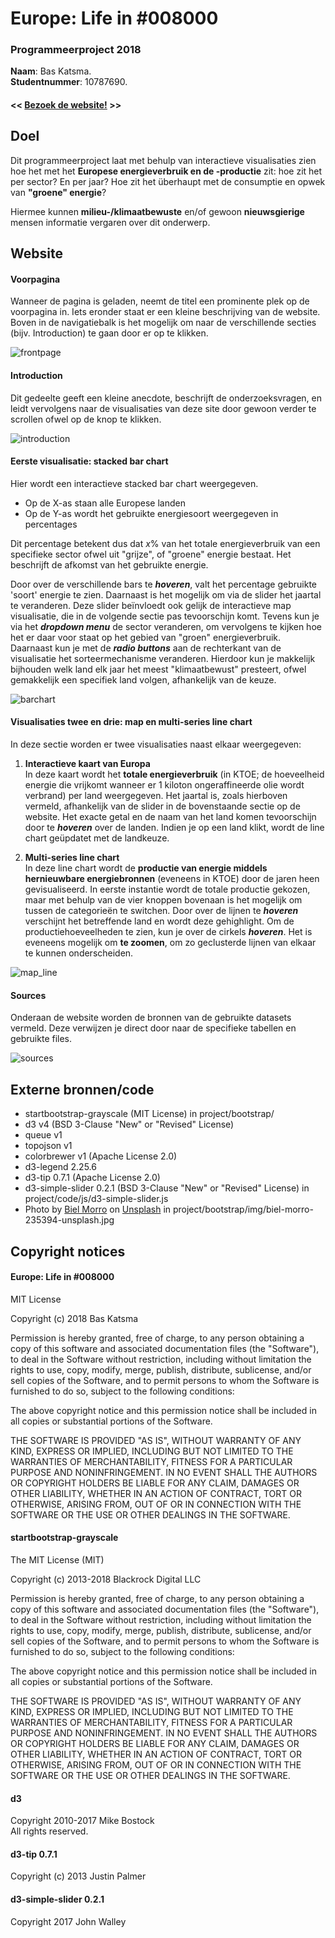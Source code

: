 # Europe: Life in \#008000
### Programmeerproject 2018
**Naam**: Bas Katsma. \
**Studentnummer**: 10787690.

#### << [Bezoek de website!](https://baskatsma.github.io/Programmeerproject/project/index.html) >>


## Doel
Dit programmeerproject laat met behulp van interactieve visualisaties zien hoe het met het **Europese energieverbruik en de -productie** zit: hoe zit het per sector? En per jaar? Hoe zit het überhaupt met de consumptie en opwek van **"groene" energie**?

Hiermee kunnen **milieu-/klimaatbewuste** en/of gewoon **nieuwsgierige** mensen informatie vergaren over dit onderwerp.

## Website
#### Voorpagina
Wanneer de pagina is geladen, neemt de titel een prominente plek op de voorpagina in. Iets eronder staat er een kleine beschrijving van de website. \
Boven in de navigatiebalk is het mogelijk om naar de verschillende secties (bijv. Introduction) te gaan door er op te klikken.

![frontpage](docs/frontpage.png)

#### Introduction
Dit gedeelte geeft een kleine anecdote, beschrijft de onderzoeksvragen, en leidt vervolgens naar de visualisaties van deze site door gewoon verder te scrollen ofwel op de knop te klikken. 

![introduction](docs/introduction.png)


#### Eerste visualisatie: stacked bar chart
Hier wordt een interactieve stacked bar chart weergegeven. 
- Op de X-as staan alle Europese landen
- Op de Y-as wordt het gebruikte energiesoort weergegeven in percentages

Dit percentage betekent dus dat *x*% van het totale energieverbruik van een specifieke sector ofwel uit "grijze", of "groene" energie bestaat. Het beschrijft de afkomst van het gebruikte energie.

Door over de verschillende bars te **_hoveren_**, valt het percentage gebruikte 'soort' energie te zien. Daarnaast is het mogelijk om via de slider het jaartal te veranderen. Deze slider beïnvloedt ook gelijk de interactieve map visualisatie, die in de volgende sectie pas tevoorschijn komt. Tevens kun je via het **_dropdown menu_** de sector veranderen, om vervolgens te kijken hoe het er daar voor staat op het gebied van "groen" energieverbruik. \
Daarnaast kun je met de **_radio buttons_** aan de rechterkant van de visualisatie het sorteermechanisme veranderen. Hierdoor kun je makkelijk bijhouden welk land elk jaar het meest "klimaatbewust" presteert, ofwel gemakkelijk een specifiek land volgen, afhankelijk van de keuze.

![barchart](docs/barchart.png)

#### Visualisaties twee en drie: map en multi-series line chart
In deze sectie worden er twee visualisaties naast elkaar weergegeven:
1. **Interactieve kaart van Europa** \
In deze kaart wordt het **totale energieverbruik** (in KTOE; de hoeveelheid energie die vrijkomt wanneer er 1 kiloton ongeraffineerde olie wordt verbrand) per land weergegeven. Het jaartal is, zoals hierboven vermeld, afhankelijk van de slider in de bovenstaande sectie op de website. Het exacte getal en de naam van het land komen tevoorschijn door te **_hoveren_** over de landen. Indien je op een land klikt, wordt de line chart geüpdatet met de landkeuze.

2. **Multi-series line chart** \
In deze line chart wordt de **productie van energie middels hernieuwbare energiebronnen** (eveneens in KTOE) door de jaren heen gevisualiseerd. In eerste instantie wordt de totale productie gekozen, maar met behulp van de vier knoppen bovenaan is het mogelijk om tussen de categorieën te switchen. Door over de lijnen te **_hoveren_** verschijnt het betreffende land en wordt deze gehighlight. Om de productiehoeveelheden te zien, kun je over de cirkels **_hoveren_**. Het is eveneens mogelijk om **te zoomen**, om zo geclusterde lijnen van elkaar te kunnen onderscheiden.

![map_line](docs/map_line.png)

#### Sources
Onderaan de website worden de bronnen van de gebruikte datasets vermeld. Deze verwijzen je direct door naar de specifieke tabellen en gebruikte files.

![sources](docs/sources.png)

## Externe bronnen/code
- startbootstrap-grayscale (MIT License) in project/bootstrap/
- d3 v4 (BSD 3-Clause "New" or "Revised" License)
- queue v1
- topojson v1
- colorbrewer v1 (Apache License 2.0)
- d3-legend 2.25.6
- d3-tip 0.7.1 (Apache License 2.0)
- d3-simple-slider 0.2.1 (BSD 3-Clause "New" or "Revised" License) in project/code/js/d3-simple-slider.js
- Photo by [Biel Morro](https://unsplash.com/@bielmb) on [Unsplash](https://unsplash.com/photos/HCha-UHkIg8) in project/bootstrap/img/biel-morro-235394-unsplash.jpg

## Copyright notices
#### Europe: Life in \#008000
MIT License

Copyright (c) 2018 Bas Katsma

Permission is hereby granted, free of charge, to any person obtaining a copy
of this software and associated documentation files (the "Software"), to deal
in the Software without restriction, including without limitation the rights
to use, copy, modify, merge, publish, distribute, sublicense, and/or sell
copies of the Software, and to permit persons to whom the Software is
furnished to do so, subject to the following conditions:

The above copyright notice and this permission notice shall be included in all
copies or substantial portions of the Software.

THE SOFTWARE IS PROVIDED "AS IS", WITHOUT WARRANTY OF ANY KIND, EXPRESS OR
IMPLIED, INCLUDING BUT NOT LIMITED TO THE WARRANTIES OF MERCHANTABILITY,
FITNESS FOR A PARTICULAR PURPOSE AND NONINFRINGEMENT. IN NO EVENT SHALL THE
AUTHORS OR COPYRIGHT HOLDERS BE LIABLE FOR ANY CLAIM, DAMAGES OR OTHER
LIABILITY, WHETHER IN AN ACTION OF CONTRACT, TORT OR OTHERWISE, ARISING FROM,
OUT OF OR IN CONNECTION WITH THE SOFTWARE OR THE USE OR OTHER DEALINGS IN THE
SOFTWARE.

#### startbootstrap-grayscale
The MIT License (MIT)

Copyright (c) 2013-2018 Blackrock Digital LLC

Permission is hereby granted, free of charge, to any person obtaining a copy
of this software and associated documentation files (the "Software"), to deal
in the Software without restriction, including without limitation the rights
to use, copy, modify, merge, publish, distribute, sublicense, and/or sell
copies of the Software, and to permit persons to whom the Software is
furnished to do so, subject to the following conditions:

The above copyright notice and this permission notice shall be included in
all copies or substantial portions of the Software.

THE SOFTWARE IS PROVIDED "AS IS", WITHOUT WARRANTY OF ANY KIND, EXPRESS OR
IMPLIED, INCLUDING BUT NOT LIMITED TO THE WARRANTIES OF MERCHANTABILITY,
FITNESS FOR A PARTICULAR PURPOSE AND NONINFRINGEMENT. IN NO EVENT SHALL THE
AUTHORS OR COPYRIGHT HOLDERS BE LIABLE FOR ANY CLAIM, DAMAGES OR OTHER
LIABILITY, WHETHER IN AN ACTION OF CONTRACT, TORT OR OTHERWISE, ARISING FROM,
OUT OF OR IN CONNECTION WITH THE SOFTWARE OR THE USE OR OTHER DEALINGS IN
THE SOFTWARE.

#### d3
Copyright 2010-2017 Mike Bostock \
All rights reserved.

#### d3-tip 0.7.1
Copyright (c) 2013 Justin Palmer

#### d3-simple-slider 0.2.1
Copyright 2017 John Walley
